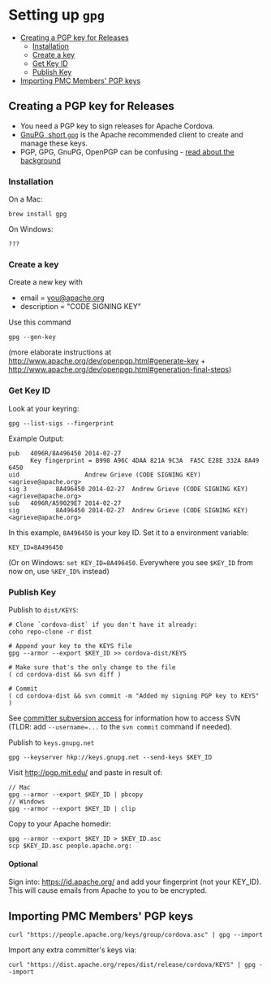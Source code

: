 <!--
#
# Licensed to the Apache Software Foundation (ASF) under one
# or more contributor license agreements.  See the NOTICE file
# distributed with this work for additional information
# regarding copyright ownership.  The ASF licenses this file
# to you under the Apache License, Version 2.0 (the
# "License"); you may not use this file except in compliance
# with the License.  You may obtain a copy of the License at
#
# http://www.apache.org/licenses/LICENSE-2.0
#
# Unless required by applicable law or agreed to in writing,
# software distributed under the License is distributed on an
# "AS IS" BASIS, WITHOUT WARRANTIES OR CONDITIONS OF ANY
#  KIND, either express or implied.  See the License for the
# specific language governing permissions and limitations
# under the License.
#
-->

# Setting up `gpg`

- [Creating a PGP key for Releases](#creating-a-pgp-key-for-releases)
  * [Installation](#installation)
  * [Create a key](#create-a-key)
  * [Get Key ID](#get-key-id)
  * [Publish Key](#publish-key)
- [Importing PMC Members' PGP keys](#importing-pmc-members-pgp-keys)

## Creating a PGP key for Releases

- You need a PGP key to sign releases for Apache Cordova. 
- [GnuPG, short `gpg`](http://www.apache.org/dev/openpgp.html#gnupg) is the Apache recommended client to create and manage these keys.
- PGP, GPG, GnuPG, OpenPGP can be confusing - [read about the background](https://www.goanywhere.com/blog/2013/07/18/openpgp-pgp-gpg-difference)

### Installation

On a Mac:

    brew install gpg

On Windows:

    ???

### Create a key

Create a new key with 

 * email = you@apache.org
 * description = "CODE SIGNING KEY"
 
Use this command

    gpg --gen-key

(more elaborate instructions at http://www.apache.org/dev/openpgp.html#generate-key + http://www.apache.org/dev/openpgp.html#generation-final-steps)

### Get Key ID

Look at your keyring:

    gpg --list-sigs --fingerprint

Example Output:

    pub   4096R/8A496450 2014-02-27
          Key fingerprint = B998 A96C 4DAA 821A 9C3A  FA5C E28E 332A 8A49 6450
    uid                  Andrew Grieve (CODE SIGNING KEY) <agrieve@apache.org>
    sig 3        8A496450 2014-02-27  Andrew Grieve (CODE SIGNING KEY) <agrieve@apache.org>
    sub   4096R/A59029E7 2014-02-27
    sig          8A496450 2014-02-27  Andrew Grieve (CODE SIGNING KEY) <agrieve@apache.org>

In this example, `8A496450` is your key ID. Set it to a environment variable:

    KEY_ID=8A496450
   
(Or on Windows: `set KEY_ID=8A496450`. Everywhere you see `$KEY_ID` from now on, use `%KEY_ID%` instead)

### Publish Key

Publish to `dist/KEYS`:

    # Clone `cordova-dist` if you don't have it already:
    coho repo-clone -r dist
    
    # Append your key to the KEYS file
    gpg --armor --export $KEY_ID >> cordova-dist/KEYS
    
    # Make sure that's the only change to the file
    ( cd cordova-dist && svn diff )
    
    # Commit
    ( cd cordova-dist && svn commit -m "Added my signing PGP key to KEYS" )
    
See [committer subversion access](https://www.apache.org/dev/version-control.html#https-svn) for information how to access SVN (TLDR: add `--username=...` to the `svn commit` command if needed).

Publish to `keys.gnupg.net`

    gpg --keyserver hkp://keys.gnupg.net --send-keys $KEY_ID

Visit http://pgp.mit.edu/ and paste in result of:

    // Mac
    gpg --armor --export $KEY_ID | pbcopy
    // Windows
    gpg --armor --export $KEY_ID | clip

Copy to your Apache homedir:

    gpg --armor --export $KEY_ID > $KEY_ID.asc
    scp $KEY_ID.asc people.apache.org:

#### Optional

Sign into: https://id.apache.org/ and add your fingerprint (not your KEY_ID). This will cause emails from Apache to you to be encrypted.

## Importing PMC Members' PGP keys

    curl "https://people.apache.org/keys/group/cordova.asc" | gpg --import

Import any extra committer's keys via:

    curl "https://dist.apache.org/repos/dist/release/cordova/KEYS" | gpg --import
